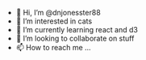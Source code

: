 - 👋 Hi, I’m @dnjonesster88
- 👀 I’m interested in cats
- 🌱 I’m currently learning react and d3
- 💞️ I’m looking to collaborate on stuff
- 📫 How to reach me ...

<!---
dnjonesster88/dnjonesster88 is a ✨ special ✨ repository because its `README.md` (this file) appears on your GitHub profile.
You can click the Preview link to take a look at your changes.
--->
